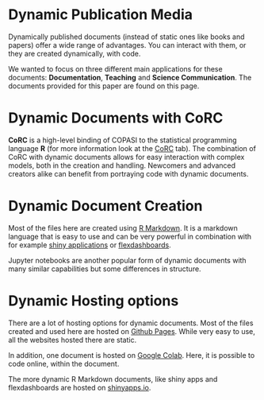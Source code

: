 # Dynamic Publication Media

Dynamically published documents (instead of static ones like books and papers) offer a wide range of advantages.
You can interact with them, or they are created dynamically, with code.

We wanted to focus on three different main applications for these documents: **Documentation**, **Teaching** and **Science Communication**.
The documents provided for this paper are found on this page.

# Dynamic Documents with CoRC

**CoRC** is a high-level binding of COPASI to the statistical programming language **R** (for more information look at the [CoRC](https://jpahle.github.io/DynamiCoRC/corc.html) tab).
The combination of CoRC with dynamic documents allows for easy interaction with complex models, both in the creation and handling.
Newcomers and advanced creators alike can benefit from portraying  code with dynamic documents.

# Dynamic Document Creation

Most of the files here are created using [R Markdown](https://rmarkdown.rstudio.com/).
It is a markdown language that is easy to use and can be very powerful in combination with for example [shiny applications](https://shiny.rstudio.com/) or [flexdashboards](https://rmarkdown.rstudio.com/flexdashboard/).

Jupyter notebooks are another popular form of dynamic documents with many similar capabilities but some differences in structure.

# Dynamic Hosting options

There are a lot of hosting options for dynamic documents.
Most of the files created and used here are hosted on [Github Pages](https://pages.github.com/).
While very easy to use, all the websites hosted there are static.

In addition, one document is hosted on [Google Colab](https://colab.research.google.com).
Here, it is possible to code online, within the document.

The more dynamic R Markdown documents, like shiny apps and flexdashboards are hosted on [shinyapps.io](https://www.shinyapps.io/).
